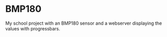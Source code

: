 # BMP180
My school project with an BMP180 sensor and a webserver displaying the values with progressbars.
